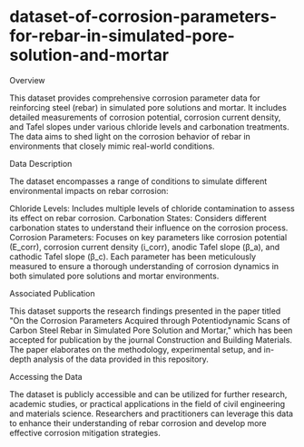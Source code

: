 # dataset-of-corrosion-parameters-for-rebar-in-simulated-pore-solution-and-mortar

Overview

This dataset provides comprehensive corrosion parameter data for reinforcing steel (rebar) in simulated pore solutions and mortar. It includes detailed measurements of corrosion potential, corrosion current density, and Tafel slopes under various chloride levels and carbonation treatments. The data aims to shed light on the corrosion behavior of rebar in environments that closely mimic real-world conditions.

Data Description

The dataset encompasses a range of conditions to simulate different environmental impacts on rebar corrosion:

Chloride Levels: Includes multiple levels of chloride contamination to assess its effect on rebar corrosion.
Carbonation States: Considers different carbonation states to understand their influence on the corrosion process.
Corrosion Parameters: Focuses on key parameters like corrosion potential (E_corr), corrosion current density (i_corr), anodic Tafel slope (β_a), and cathodic Tafel slope (β_c).
Each parameter has been meticulously measured to ensure a thorough understanding of corrosion dynamics in both simulated pore solutions and mortar environments.

Associated Publication

This dataset supports the research findings presented in the paper titled "On the Corrosion Parameters Acquired through Potentiodynamic Scans of Carbon Steel Rebar in Simulated Pore Solution and Mortar," which has been accepted for publication by the journal Construction and Building Materials. The paper elaborates on the methodology, experimental setup, and in-depth analysis of the data provided in this repository.

Accessing the Data

The dataset is publicly accessible and can be utilized for further research, academic studies, or practical applications in the field of civil engineering and materials science. Researchers and practitioners can leverage this data to enhance their understanding of rebar corrosion and develop more effective corrosion mitigation strategies.

